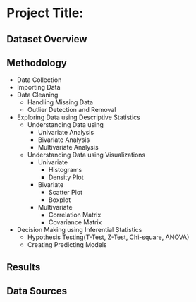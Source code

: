 # Project Title:

## Dataset Overview

## Methodology
- Data Collection
- Importing Data
- Data Cleaning
  - Handling Missing Data
  - Outlier Detection and Removal
- Exploring Data using Descriptive Statistics
  - Understanding Data using
    - Univariate Analysis
    - Bivariate Analysis
    - Multivariate Analysis
  - Understanding Data using Visualizations
    - Univariate
      - Histograms
      - Density Plot
    - Bivariate
      - Scatter Plot
      - Boxplot
    - Multivariate
      - Correlation Matrix
      - Covariance Matrix
- Decision Making using Inferential Statistics
  - Hypothesis Testing(T-Test, Z-Test, Chi-square, ANOVA)
  - Creating Predicting Models


## Results

## Data Sources
